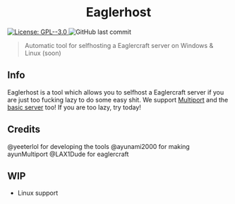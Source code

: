 <h1 align="center">Eaglerhost</h1>

<p>
  <a href="https://github.com/yeeterlol/Eaglerhost/blob/main/LICENSE" target="_blank">
    <img alt="License: GPL--3.0" src="https://img.shields.io/badge/License-GPL--3.0-yellow.svg" />
  </a>
  <img alt="GitHub last commit" src="https://img.shields.io/github/last-commit/yeeterlol/Eaglerhost">
</p>

> Automatic tool for selfhosting a Eaglercraft server on Windows & Linux (soon)

## Info
Eaglerhost is a tool which allows you to selfhost a Eaglercraft server if you are
just too fucking lazy to do some easy shit. We support [Multiport](https://github.com/ayunami2000/ayunMultiPort) and
the [basic server](https://github.com/LAX1DUDE/eaglercraft/tree/main/stable-download) too! If you are too lazy, try today!
## Credits
@yeeterlol for developing the tools
@ayunami2000 for making ayunMultiport
@LAX1Dude for eaglercraft
## WIP
* Linux support

